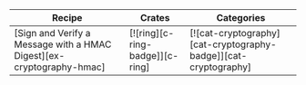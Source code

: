 | Recipe | Crates | Categories |
|--------|--------|------------|
| [Sign and Verify a Message with a HMAC Digest][ex-cryptography-hmac] | [![ring][c-ring-badge]][c-ring] | [![cat-cryptography][cat-cryptography-badge]][cat-cryptography] |
